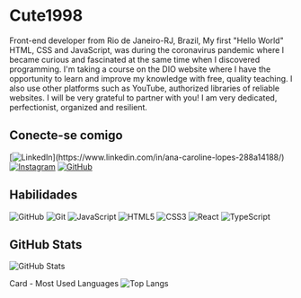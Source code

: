 # Cute1998

Front-end developer from Rio de Janeiro-RJ, Brazil, My first "Hello World" HTML, CSS and JavaScript, was during the coronavirus pandemic where I became curious and fascinated at the same time when I discovered programming.
I'm taking a course on the DIO website where I have the opportunity to learn and improve my knowledge with free, quality teaching.
I also use other platforms such as YouTube, authorized libraries of reliable websites.
I will be very grateful to partner with you!
I am very dedicated, perfectionist, organized and resilient.



## Conecte-se comigo
[![LinkedIn](https://img.shields.io/badge/LinkedIn-E3C6FF?style=for-the-badge&logo=linkedin&logoColor=d98cd9;)](https://www.linkedin.com/in/ana-caroline-lopes-288a14188/)
[![Instagram](https://img.shields.io/badge/Instagram-E3C6FF?style=for-the-badge&logo=instagram&logoColor=d98cd9)](https://www.instagram.com/cutecarolinelopes/)
[![GitHub](https://img.shields.io/badge/GitHbt-E3C6FF?style=for-the-badge&logo=github&logoColor=d98cd9)](+https://github.com/Cute1998)


## Habilidades

![GitHub](https://img.shields.io/badge/GitHub-E3C6FF?style=for-the-badge&logo=github&logoColor=d98cd9)
![Git](https://img.shields.io/badge/Git-E3C6FF?style=for-the-badge&logo=git&logoColor=d98cd9)
![JavaScript](https://img.shields.io/badge/JavaScript-E3C6FF?style=for-the-badge&logo=javascript&logoColor=d98cd9)
![HTML5](https://img.shields.io/badge/HTML5-E3C6FF?style=for-the-badge&logo=html5&logoColor=d98cd9)
![CSS3](https://img.shields.io/badge/CSS3-E3C6FF?style=for-the-badge&logo=css3&logoColor=d98cd9)
![React](https://img.shields.io/badge/React-E3C6FF?style=for-the-badge&logo=react&logoColor=d98cd9)
![TypeScript](https://img.shields.io/badge/TypeScript-E3C6FF?style=for-the-badge&logo=typescript&logoColor=d98cd9)


## GitHub Stats

![GitHub Stats](https://github-readme-stats.vercel.app/api?username=Cute1998&theme=transparent&bg_color=A462E6&border_color=993399&show_icons=true&icon_color=993399&title_color=E3C6FF&text_color=E3C6FF)


Card - Most Used Languages
![Top Langs](https://github-readme-stats-git-masterrstaa-rickstaa.vercel.app/api/top-langs/?username=Cute1998&theme=transparentbg_color=A462E6&border_color=993399&title_color=E3C6FF&text_color=E3C6FF)


